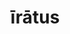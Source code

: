 ---
title: īrātus
meaning: angry
ch: three
pos: totadjective
femstem: īrāt
femend: a
neutstem: īrāt
neutend: um
derivative: irate
---